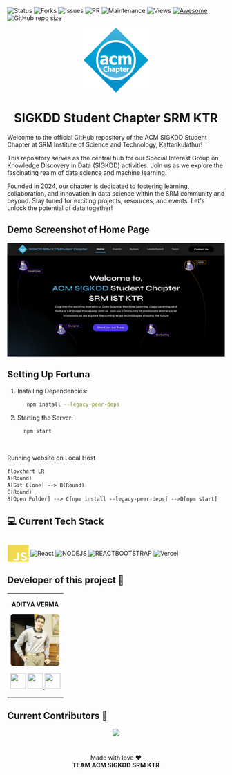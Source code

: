 
![Status](https://img.shields.io/website-up-down-green-red/https/srmsigkdd.vercel.app/.svg)
![Forks](https://img.shields.io/github/forks/ACM-SIGKDD-SRM-KTR-STUDENT-CHAPTER/Official_Website.svg)
![Issues](https://img.shields.io/github/issues/ACM-SIGKDD-SRM-KTR-STUDENT-CHAPTER/Official_Website.svg)
![PR](https://img.shields.io/github/issues-pr/ACM-SIGKDD-SRM-KTR-STUDENT-CHAPTER/Official_Website.svg)
![Maintenance](https://img.shields.io/badge/Maintained%3F-yes-green.svg)
![Views](https://views.whatilearened.today/views/github/ACM-SIGKDD-SRM-KTR-STUDENT-CHAPTER/Official_Website.svg)
[![Awesome](https://awesome.re/badge.svg)](https://awesome.re)
![GitHub repo size](https://img.shields.io/github/repo-size/ACM-SIGKDD-SRM-KTR-STUDENT-CHAPTER/Official_Website)

<p align="center">
  <a href="srmsigkdd.vercel.app">
    <img alt = "Logo" height="150" width="150" src = "https://raw.githubusercontent.com/ACM-SIGKDD-SRM-KTR-STUDENT-CHAPTER/Official_Website/main/public/favicon-32x32.png">
  </a>

</p>
<h1 align="center" >SIGKDD Student Chapter SRM KTR </h1>

  
</p>

Welcome to the official GitHub repository of the ACM SIGKDD Student Chapter at SRM Institute of Science and Technology, Kattankulathur!

This repository serves as the central hub for our Special Interest Group on Knowledge Discovery in Data (SIGKDD) activities. Join us as we explore the fascinating realm of data science and machine learning.

Founded in 2024, our chapter is dedicated to fostering learning, collaboration, and innovation in data science within the SRM community and beyond. Stay tuned for exciting projects, resources, and events. Let's unlock the potential of data together!
<br>

## Demo Screenshot of Home Page
<img align="center" alt="Home Page"  src="https://raw.githubusercontent.com/ACM-SIGKDD-SRM-KTR-STUDENT-CHAPTER/Official_Website/main/public/ss.png">

## Setting Up Fortuna

1. Installing Dependencies:
    ```bash
       npm install --legacy-peer-deps

2. Starting the Server:
    ```bash
      npm start
<br>

<p>Running website on Local Host</p>

```mermaid
flowchart LR
A(Round)
A[Git Clone] --> B(Round)
C(Round)
B[Open Folder] --> C[npm install --legacy-peer-deps] -->D[npm start]
```

 ## 💻 Current Tech Stack
<div style="display: inline_block"><br>
  <img align="center" alt="Js" height="40" width="50" src="https://raw.githubusercontent.com/devicons/devicon/master/icons/javascript/javascript-plain.svg">
  <img align="center" alt="React" height="45" width="55" src="https://upload.wikimedia.org/wikipedia/commons/thumb/a/a7/React-icon.svg/2300px-React-icon.svg.png">
  <img align="center" alt="NODEJS" height="50" width="45" src="https://static-00.iconduck.com/assets.00/node-js-icon-454x512-nztofx17.png">
  <img align="center" alt="REACTBOOTSTRAP" height="50" width="50" src="https://justinmahar.gallerycdn.vsassets.io/extensions/justinmahar/react-bootstrap-snippets/2.1.6/1702059788235/Microsoft.VisualStudio.Services.Icons.Default">
  <img align="center" alt="Vercel" height="30" width="130" src="https://upload.wikimedia.org/wikipedia/commons/thumb/5/5e/Vercel_logo_black.svg/2560px-Vercel_logo_black.svg.png">
</div>

<div><h2><strong>Developer of this project 🔻</strong></h2></div>

<table align="center">
<tr align="center">
<td>

**ADITYA VERMA**

<p align="center">
<img src = "https://raw.githubusercontent.com/ADITYAVOFFICIAL/ADITYAVOFFICIAL/main/pics/adityav.png"  height="120" alt="Aditya Verma">
</p>
<p align="center">
<a href = "https://github.com/ADITYAVOFFICIAL"><img src = "https://img.icons8.com/3d-fluency/94/github.png" width="36" height = "36"/></a>
<a href = "https://www.linkedin.com/in/aditya-verma-real/">
<img src = "https://img.icons8.com/color/48/linkedin.png" width="36" height="36"/>
</a>
<a href = "https://medium.com/@adityaver">
<img src = "https://img.icons8.com/stickers/100/medium-logo.png" width="36" height="36"/>
</a>
</p>
</td>
</table>

 ## Current Contributors 🔻
<div align="center">
  <a href="https://github.com/ADITYAVOFFICIAL/Fortuna/graphs/contributors">
  <img src="https://contrib.rocks/image?repo=ADITYAVOFFICIAL/ACM-SIGKDD-SRM-KTR-STUDENT-CHAPTER" />
</a>
</div>

#
<p align="center">Made with love ❤️ <br> <b>TEAM ACM SIGKDD SRM KTR </b></p>